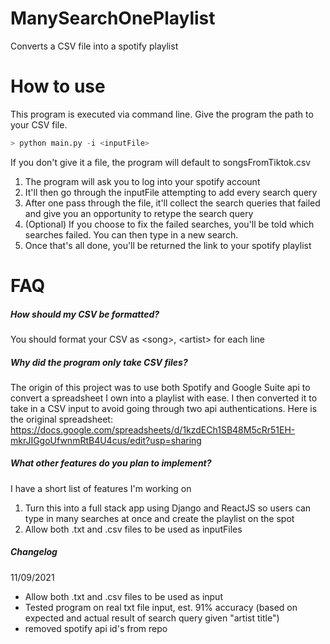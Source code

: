 # ManySearchOnePlaylist
Converts a CSV file into a spotify playlist

# How to use
This program is executed via command line.
Give the program the path to your CSV file.
```python
> python main.py -i <inputFile>
```
If you don't give it a file, the program will default to songsFromTiktok.csv

1. The program will ask you to log into your spotify account
2. It'll then go through the inputFile attempting to add every search query
3. After one pass through the file, it'll collect the search queries that failed and give you an opportunity to retype the search query
4. (Optional) If you choose to fix the failed searches, you'll be told which searches failed. You can then type in a new search.
5. Once that's all done, you'll be returned the link to your spotify playlist


# FAQ
##### How should my CSV be formatted?
You should format your CSV as \<song\>, \<artist\> for each line

##### Why did the program only take CSV files?
The origin of this project was to use both Spotify and Google Suite api to convert a spreadsheet I own into a playlist with ease. 
I then converted it to take in a CSV input to avoid going through two api authentications.
Here is the original spreadsheet: https://docs.google.com/spreadsheets/d/1kzdECh1SB48M5cRr51EH-mkrJIGgoUfwnmRtB4U4cus/edit?usp=sharing

##### What other features do you plan to implement?
I have a short list of features I'm working on
1. Turn this into a full stack app using Django and ReactJS so users can type in many searches at once and create the playlist on the spot
2. Allow both .txt and .csv files to be used as inputFiles

##### Changelog
11/09/2021  
- Allow both .txt and .csv files to be used as input
- Tested program on real txt file input, est. 91% accuracy (based on expected and actual result of search query given "artist title")
- removed spotify api id's from repo 